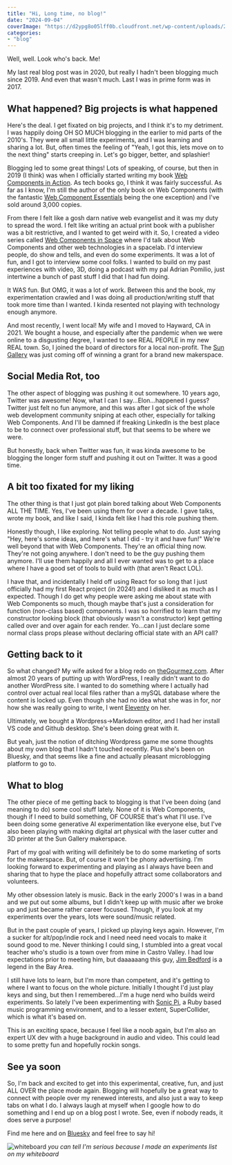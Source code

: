 ```yaml
---
title: "Hi, Long time, no blog!"
date: "2024-09-04"
coverImage: "https://d2ypg8o05lff0b.cloudfront.net/wp-content/uploads/2024/09/newblog-rotate.jpg"
categories:
- "blog"
---
```


Well, well. Look who's back. Me!

My last real blog post was in 2020, but really I hadn't been blogging much since 2019. And even that wasn't much. Last I was in
prime form was in 2017.

## What happened? Big projects is what happened

Here's the deal. I get fixated on big projects, and I think it's to my detriment. I was happily doing OH SO MUCH blogging in the earlier
to mid parts of the 2010's. They were all small little experiments, and I was learning and sharing a lot. But, often times
the feeling of "Yeah, I got this, lets move on to the next thing" starts creeping in. Let's go bigger, better, and splashier!

Blogging led to some great things! Lots of speaking, of course, but then in 2019 (I think) was when I officially started writing my book [Web Components in Action](https://www.manning.com/books/web-components-in-action).
As tech books go, I think it was fairly successful. As far as I know, I'm still the author of the only book on Web Components (with the fantastic [Web Component Essentials](https://leanpub.com/web-component-essentials) being the one exception) and I've sold around 3,000 copies.

From there I felt like a gosh darn native web evangelist and it was my duty to spread the word. I felt like writing an actual print book with a publisher was a bit restrictive, and
I wanted to get weird with it. So, I created a video series called [Web Components in Space](https://webcomponents.space) where I'd talk about Web Components and other web technologies in a spacelab. I'd interview people, do show and tells, and even do some experiments.
It was a lot of fun, and I got to interview some cool folks. I wanted to build on my past experiences with video, 3D, doing a podcast with my pal Adrian Pomilio, just intertwine a bunch of past stuff I did that I had fun doing.

It WAS fun. But OMG, it was a lot of work. Between this and the book, my experimentation crawled and I was doing all production/writing stuff that took more time than I wanted.
I kinda resented not playing with technology enough anymore.

And most recently, I went local! My wife and I moved to Hayward, CA in 2021. We bought a house, and especially after the pandemic when we
were online to a disgusting degree, I wanted to see REAL PEOPLE in my new REAL town. So, I joined the board of directors for a local non-profit. The [Sun Gallery](https://sungallery.org)
was just coming off of winning a grant for a brand new makerspace.

## Social Media Rot, too
The other aspect of blogging was pushing it out somewhere. 10 years ago, Twitter was awesome! Now, what I can I say...Elon...happened I guess?
Twitter just felt no fun anymore, and this was after I got sick of the whole web development community sniping at each other, especially for talking Web Components.
And I'll be damned if freaking LinkedIn is the best place to be to connect over professional stuff, but that seems to be where we were.

But honestly, back when Twitter was fun, it was kinda awesome to be blogging the longer form stuff and pushing it out on Twitter. It was a good time.

## A bit too fixated for my liking

The other thing is that I just got plain bored talking about Web Components ALL THE TIME. Yes, I've been using them for over a decade.
I gave talks, wrote my book, and like I said, I kinda felt like I had this role pushing them.

Honestly though, I like exploring. Not telling people what to do. Just saying "Hey, here's some ideas, and here's what I did - try it and have fun!"
We're well beyond that with Web Components. They're an official thing now. They're not going anywhere. I don't need to be the guy pushing them anymore.
I'll use them happily and all I ever wanted was to get to a place where I have a good set of tools to build with (that aren't React LOL).

I have that, and incidentally I held off using React for so long that I just officially had my first React project (in 2024!) and I disliked it
as much as I expected. Though I do get why people were asking me about state with Web Components so much, though maybe that's just a consideration for function
(non-class based) components. I was so horrified to learn that my constructor looking block (that obviously wasn't a constructor) kept getting called over and over again
for each render. Yo...can I just declare some normal class props please without declaring official state with an API call?

## Getting back to it

So what changed? My wife asked for a blog redo on [theGourmez.com](https://thegourmez.com). After almost 20 years of putting up with WordPress, I really didn't want to
do another WordPress site. I wanted to do something where I actually had control over actual real local files rather than a mySQL database where the content is locked up.
Even though she had no idea what she was in for, nor how she was really going to write, I went [Eleventy](https://www.11ty.dev) on her.

Ultimately, we bought a Wordpress->Markdown editor, and I had her install VS code and Github desktop. She's been doing great with it.

But yeah, just the notion of ditching Wordpress game me some thoughts about my own blog that I hadn't touched recently. Plus she's been on Bluesky, and that seems like a fine and actually pleasant
microblogging platform to go to.

## What to blog

The other piece of me getting back to blogging is that I've been doing (and meaning to do) some cool stuff lately. None of it is Web Components, though
if I need to build something, OF COURSE that's what I'll use. I've been doing some generative AI experimentation like everyone else, but I've also been playing
with making digital art physical with the laser cutter and 3D printer at the Sun Gallery makerspace.

Part of my goal with writing will definitely be to do some marketing of sorts for the makerspace. But, of course it won't be phony advertising. I'm
looking forward to experimenting and playing as I always have been and sharing that to hype the place and hopefully attract some collaborators and volunteers.

My other obsession lately is music. Back in the early 2000's I was in a band and we put out some albums, but I didn't keep up with music after we broke up
and just became rather career focused. Though, if you look at my experiments over the years, lots were sound/music related.

But in the past couple of years, I picked up playing keys again. However, I'm a sucker for alt/pop/indie rock and I need need need
vocals to make it sound good to me. Never thinking I could sing, I stumbled into a great vocal teacher who's studio is a town over from mine in Castro Valley. I had low
expectations prior to meeting him, but daaaaaang this guy, [Jim Bedford](https://www.bedfordstudios.com/) is a legend in the Bay Area.

I still have lots to learn, but I'm more than competent, and it's getting to where I want to focus on the whole picture. Initially I thought I'd just play
keys and sing, but then I remembered...I'm a huge nerd who builds weird experiments. So lately I've been experimenting with [Sonic Pi](https://sonic-pi.net/), a Ruby based music
programming environment, and to a lesser extent, SuperCollider, which is what it's based on.

This is an exciting space, because I feel like a noob again, but I'm also an expert UX dev with a huge background in audio and video. This could lead to some pretty fun
and hopefully rockin songs.

## See ya soon

So, I'm back and excited to get into this experimental, creative, fun, and just ALL OVER the place mode again. Blogging will hopefully be a great
way to connect with people over my renewed interests, and also just a way to keep tabs on what I do. I always laugh at myself when I google how to do something
and I end up on a blog post I wrote. See, even if nobody reads, it does serve a purpose!

Find me here and on [Bluesky](https://bsky.app/profile/benforreal.bsky.social) and feel free to say hi!

![whiteboard](https://d2ypg8o05lff0b.cloudfront.net/wp-content/uploads/2024/09/newblog.jpg)
*you can tell I'm serious because I made an experiments list on my whiteboard*
